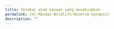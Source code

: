 ```yaml
---
title: Terokai alam haiwan yang menakjubkan
permalink: /ml-Mandai-Wildlife-Reserve-Synopsis
description: ""
---
```

